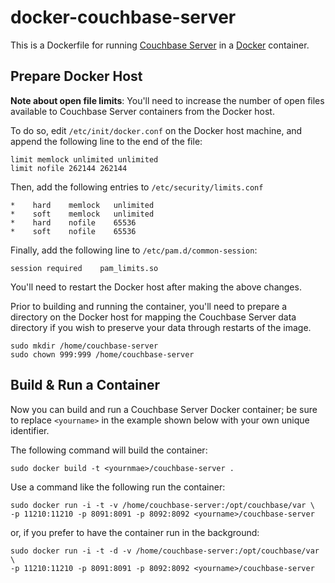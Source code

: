 # docker-couchbase-server

This is a Dockerfile for running [Couchbase Server](http://couchbase.com/)
in a [Docker](http://www.docker.io) container.

## Prepare Docker Host

**Note about open file limits**: You'll need to increase the number of open
files available to Couchbase Server containers from the Docker host.

To do so, edit `/etc/init/docker.conf` on the Docker host machine, and append
the following line to the end of the file:

```
limit memlock unlimited unlimited
limit nofile 262144 262144
```

Then, add the following entries to `/etc/security/limits.conf`

```
*    hard    memlock   unlimited
*    soft    memlock   unlimited
*    hard    nofile    65536
*    soft    nofile    65536
```

Finally, add the following line to `/etc/pam.d/common-session`:

```
session	required	pam_limits.so
```

You'll need to restart the Docker host after making the above changes.

Prior to building and running the container, you'll need to prepare a
directory on the Docker host for mapping the Couchbase Server data
directory if you wish to preserve your data through restarts of the image.

```
sudo mkdir /home/couchbase-server
sudo chown 999:999 /home/couchbase-server
```

## Build & Run a Container

Now you can build and run a Couchbase Server Docker container; be sure to
replace `<yourname>` in the example shown below with your own unique
identifier.

The following command will build the container:

```
sudo docker build -t <yournmae>/couchbase-server .
```

Use a command like the following run the container:
  
``` 
sudo docker run -i -t -v /home/couchbase-server:/opt/couchbase/var \
-p 11210:11210 -p 8091:8091 -p 8092:8092 <yourname>/couchbase-server
```

or, if you prefer to have the container run in the background:

``` 
sudo docker run -i -t -d -v /home/couchbase-server:/opt/couchbase/var \
-p 11210:11210 -p 8091:8091 -p 8092:8092 <yourname>/couchbase-server
```
